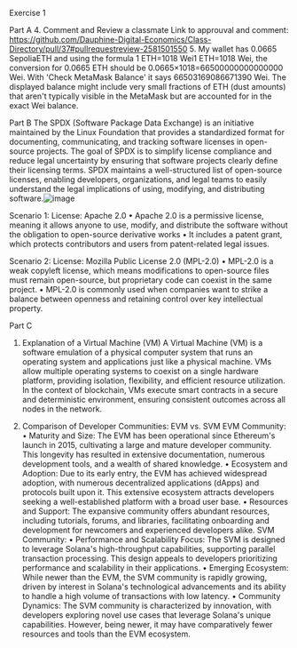 Exercise 1 

Part A 
4. Comment and Review a classmate
   Link to approuval and comment: https://github.com/Dauphine-Digital-Economics/Class-Directory/pull/37#pullrequestreview-2581501550
5. My wallet has 0.0665 SepoliaETH and using the formula 1 ETH=1018 Wei1 ETH=1018 Wei, the conversion for 0.0665 ETH should be 0.0665×1018=66500000000000000 Wei.
   With 'Check MetaMask Balance' it says 66503169086671390 Wei. The displayed balance might include very small fractions of ETH (dust amounts) that aren't typically visible in the MetaMask but are accounted for in the exact Wei balance.
   
Part B
The SPDX (Software Package Data Exchange) is an initiative maintained by the Linux Foundation that provides a standardized format for documenting, communicating, and tracking software licenses in open-source projects. The goal of SPDX is to simplify license compliance and reduce legal uncertainty by ensuring that software projects clearly define their licensing terms. SPDX maintains a well-structured list of open-source licenses, enabling developers, organizations, and legal teams to easily understand the legal implications of using, modifying, and distributing software.![image](https://github.com/user-attachments/assets/acd6bc1e-2360-4499-8a55-8ae7eea192b1)

Scenario 1: License: Apache 2.0
•	Apache 2.0 is a permissive license, meaning it allows anyone to use, modify, and distribute the software without the obligation to open-source derivative works
•	It includes a patent grant, which protects contributors and users from patent-related legal issues.

Scenario 2: License: Mozilla Public License 2.0 (MPL-2.0)
•	MPL-2.0 is a weak copyleft license, which means modifications to open-source files must remain open-source, but proprietary code can coexist in the same project.
•	MPL-2.0 is commonly used when companies want to strike a balance between openness and retaining control over key intellectual property.

Part C 
1. Explanation of a Virtual Machine (VM) 
A Virtual Machine (VM) is a software emulation of a physical computer system that runs an operating system and applications just like a physical machine. VMs allow multiple operating systems to coexist on a single hardware platform, providing isolation, flexibility, and efficient resource utilization. In the context of blockchain, VMs execute smart contracts in a secure and deterministic environment, ensuring consistent outcomes across all nodes in the network.

2. Comparison of Developer Communities: EVM vs. SVM
EVM Community:
•	Maturity and Size: The EVM has been operational since Ethereum's launch in 2015, cultivating a large and mature developer community. This longevity has resulted in extensive documentation, numerous development tools, and a wealth of shared knowledge.
•	Ecosystem and Adoption: Due to its early entry, the EVM has achieved widespread adoption, with numerous decentralized applications (dApps) and protocols built upon it. This extensive ecosystem attracts developers seeking a well-established platform with a broad user base.
•	Resources and Support: The expansive community offers abundant resources, including tutorials, forums, and libraries, facilitating onboarding and development for newcomers and experienced developers alike.
SVM Community:
•	Performance and Scalability Focus: The SVM is designed to leverage Solana's high-throughput capabilities, supporting parallel transaction processing. This design appeals to developers prioritizing performance and scalability in their applications.
•	Emerging Ecosystem: While newer than the EVM, the SVM community is rapidly growing, driven by interest in Solana's technological advancements and its ability to handle a high volume of transactions with low latency.
•	Community Dynamics: The SVM community is characterized by innovation, with developers exploring novel use cases that leverage Solana's unique capabilities. However, being newer, it may have comparatively fewer resources and tools than the EVM ecosystem.







